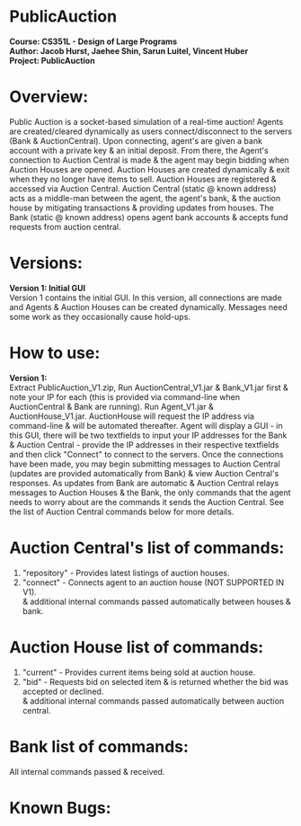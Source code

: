 # PublicAuction
<b>Course: CS351L - Design of Large Programs<br>
Author: Jacob Hurst, Jaehee Shin, Sarun Luitel, Vincent Huber<br>
Project: PublicAuction</b><br>

# Overview:
Public Auction is a socket-based simulation of a real-time auction! Agents are created/cleared dynamically as users connect/disconnect to the servers (Bank & AuctionCentral). Upon connecting, agent's are given a bank account with a private key & an initial deposit. From there, the Agent's connection to Auction Central is made & the agent may begin bidding when Auction Houses are opened. Auction Houses are created dynamically & exit when they no longer have items to sell. Auction Houses are registered & accessed via Auction Central. Auction Central (static @ known address) acts as a middle-man between the agent, the agent's bank, & the auction house by mitigating transactions & providing updates from houses. The Bank (static @ known address) opens agent bank accounts & accepts fund requests from auction central. <br>

# Versions:
<b>Version 1: Initial GUI </b><br>
Version 1 contains the initial GUI. In this version, all connections are made and Agents & Auction Houses can be created dynamically. Messages need some work as they occasionally cause hold-ups. <br>

# How to use:
<b>Version 1:</b><br>
Extract PublicAuction_V1.zip, Run AuctionCentral_V1.jar & Bank_V1.jar first & note your IP for each (this is provided via command-line when AuctionCentral & Bank are running). Run Agent_V1.jar & AuctionHouse_V1.jar. AuctionHouse will request the IP address via command-line & will be automated thereafter. Agent will display a GUI - in this GUI, there will be two textfields to input your IP addresses for the Bank & Auction Central - provide the IP addresses in their respective textfields and then click "Connect" to connect to the servers. Once the connections have been made, you may begin submitting messages to Auction Central (updates are provided automatically from Bank) & view Auction Central's responses. As updates from Bank are automatic & Auction Central relays messages to Auction Houses & the Bank, the only commands that the agent needs to worry about are the commands it sends the Auction Central. See the list of Auction Central commands below for more details. <br>

# Auction Central's list of commands:
1) "repository" - Provides latest listings of auction houses. <br>
2) "connect" - Connects agent to an auction house (NOT SUPPORTED IN V1). <br>
& additional internal commands passed automatically between houses & bank. <br>

# Auction House list of commands:
1) "current" - Provides current items being sold at auction house. <br>
2) "bid" - Requests bid on selected item & is returned whether the bid was accepted or declined. <br>
& additional internal commands passed automatically between auction central. <br>

# Bank list of commands:
All internal commands passed & received.

# Known Bugs:
<br>
